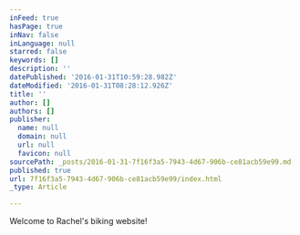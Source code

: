 ```yaml
---
inFeed: true
hasPage: true
inNav: false
inLanguage: null
starred: false
keywords: []
description: ''
datePublished: '2016-01-31T10:59:28.982Z'
dateModified: '2016-01-31T08:28:12.926Z'
title: ''
author: []
authors: []
publisher:
  name: null
  domain: null
  url: null
  favicon: null
sourcePath: _posts/2016-01-31-7f16f3a5-7943-4d67-906b-ce81acb59e99.md
published: true
url: 7f16f3a5-7943-4d67-906b-ce81acb59e99/index.html
_type: Article

---
```

Welcome to Rachel's biking website!